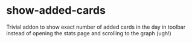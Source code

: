 # show-added-cards

Trivial addon to show exact number of added cards in the day in toolbar instead of opening 
the stats page and scrolling to the graph (ugh!)
